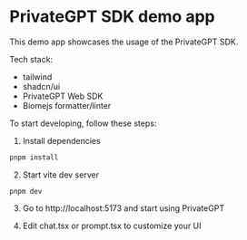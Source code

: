 # PrivateGPT SDK demo app

This demo app showcases the usage of the PrivateGPT SDK.

Tech stack:
- tailwind
- shadcn/ui
- PrivateGPT Web SDK
- Biomejs formatter/linter

To start developing, follow these steps:

1. Install dependencies

  ```bash
  pnpm install
  ```

2. Start vite dev server
  ```
  pnpm dev
  ```

3. Go to http://localhost:5173 and start using PrivateGPT

4. Edit chat.tsx or prompt.tsx to customize your UI